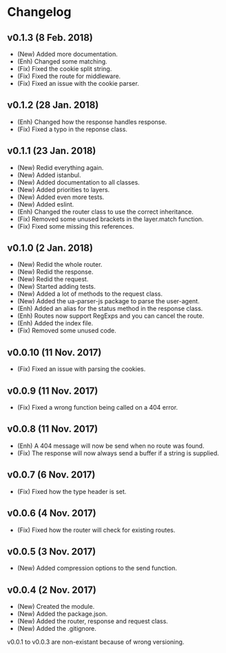 # Changelog

## v0.1.3 (8 Feb. 2018)
- (New) Added more documentation.
- (Enh) Changed some matching.
- (Fix) Fixed the cookie split string.
- (Fix) Fixed the route for middleware.
- (Fix) Fixed an issue with the cookie parser.

## v0.1.2 (28 Jan. 2018)
- (Enh) Changed how the response handles response.
- (Fix) Fixed a typo in the reponse class.

## v0.1.1 (23 Jan. 2018)
- (New) Redid everything again.
- (New) Added istanbul.
- (New) Added documentation to all classes.
- (New) Added priorities to layers.
- (New) Added even more tests.
- (New) Added eslint.
- (Enh) Changed the router class to use the correct inheritance.
- (Fix) Removed some unused brackets in the layer.match function.
- (Fix) Fixed some missing this references.

## v0.1.0 (2 Jan. 2018)
- (New) Redid the whole router.
- (New) Redid the response.
- (New) Redid the request.
- (New) Started adding tests.
- (New) Added a lot of methods to the request class.
- (New) Added the ua-parser-js package to parse the user-agent.
- (Enh) Added an alias for the status method in the response class.
- (Enh) Routes now support RegExps and you can cancel the route.
- (Enh) Added the index file.
- (Fix) Removed some unused code.

## v0.0.10 (11 Nov. 2017)
- (Fix) Fixed an issue with parsing the cookies.

## v0.0.9 (11 Nov. 2017)
- (Fix) Fixed a wrong function being called on a 404 error.

## v0.0.8 (11 Nov. 2017)
- (Enh) A 404 message will now be send when no route was found.
- (Fix) The response will now always send a buffer if a string is supplied.

## v0.0.7 (6 Nov. 2017)
- (Fix) Fixed how the type header is set.

## v0.0.6 (4 Nov. 2017)
- (Fix) Fixed how the router will check for existing routes.

## v0.0.5 (3 Nov. 2017)
- (New) Added compression options to the send function.

## v0.0.4 (2 Nov. 2017)
- (New) Created the module.
- (New) Added the package.json.
- (New) Added the router, response and request class.
- (New) Added the .gitignore.

v0.0.1 to v0.0.3 are non-existant because of wrong versioning.